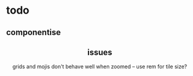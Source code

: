 # todo

<!-- todo next -->

<!-- todo -->

## componentise

<Header />
    <AppSettings />
<Display />
    <SampleSettings />
    <MainSettings />
    <Visualisation />
<Sequencer />
    <Steps />
    <Transport />
<Samples />
    <Pack />

<LeftButton />
<RightButton />

## issues

grids and mojis don't behave well when zoomed – use rem for tile size?
